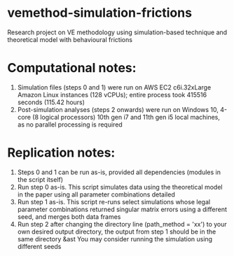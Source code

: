 # vemethod-simulation-frictions
Research project on VE methodology using simulation-based technique and theoretical model with behavioural frictions

# Computational notes:
1. Simulation files (steps 0 and 1) were run on AWS EC2 c6i.32xLarge Amazon Linux instances (128 vCPUs); entire process took 415516 seconds (115.42 hours)
2. Post-simulation analyses (steps 2 onwards) were run on Windows 10, 4-core (8 logical processors) 10th gen i7 and 11th gen i5 local machines, as no parallel processing is required

# Replication notes:
1. Steps 0 and 1 can be run as-is, provided all dependencies (modules in the script itself)
2. Run step 0 as-is. This script simulates data using the theoretical model in the paper using all parameter combinations detailed 
3. Run step 1 as-is. This script re-runs select simulations whose legal parameter combinations returned singular matrix errors using a different seed, and merges both data frames
4. Run step 2 after changing the directory line (path_method = 'xx') to your own desired output directory, the output from step 1 should be in the same directory
&ast You may consider running the simulation using different seeds

